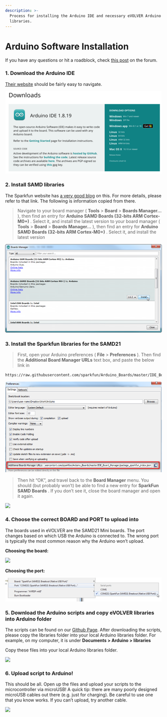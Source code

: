 ```yaml
---
description: >-
  Process for installing the Arduino IDE and necessary eVOLVER Arduino
  libraries.
---
```


# Arduino Software Installation

If you have any questions or hit a roadblock, check [this post](https://www.evolver.bio/t/installing-arduino-libraries-and-uploading-code/156) on the forum.

### 1. Download the Arduino IDE

[Their website](https://www.arduino.cc/en/software) should be fairly easy to navigate.

![](<../../.gitbook/assets/Screen Shot 2022-05-31 at 12.01.04 PM.png>)

### 2. Install SAMD libraries

The Sparkfun website has [a very good blog](https://learn.sparkfun.com/tutorials/samd21-minidev-breakout-hookup-guide/setting-up-arduino) on this. For more details, please refer to that link. The following is information copied from there.

> Navigate to your board manager ( **Tools** > **Board** > **Boards Manager…** ), then find an entry for **Arduino SAMD Boards (32-bits ARM Cortex-M0+)** . Select it, and install the latest version to your board manager ( **Tools** > **Board** > **Boards Manager…** ), then find an entry for **Arduino SAMD Boards (32-bits ARM Cortex-M0+)** . Select it, and install the latest version

![](../../.gitbook/assets/samd21.png)

### 3. Install the Sparkfun libraries for the SAMD21

> First, open your Arduino preferences ( **File** > **Preferences** ). Then find the **Additional Board Manager URLs** text box, and paste the below link in

```
https://raw.githubusercontent.com/sparkfun/Arduino_Boards/master/IDE_Board_Manager/package_sparkfun_index.json
```

![](../../.gitbook/assets/prefs.png)

> Then hit “OK”, and travel back to the **Board Manager** menu. You should (but probably won’t) be able to find a new entry for **SparkFun SAMD Boards** . If you don’t see it, close the board manager and open it again.

![](../../.gitbook/assets/board\_manager.png)

### 4. Choose the correct BOARD and PORT to upload into

The boards used in eVOLVER are the SAMD21 Mini boards. The port changes based on which USB the Arduino is connected to. The wrong port is typically the most common reason why the Arduino won’t upload.&#x20;

**Choosing the board:**

![](../../.gitbook/assets/choosing\_board.jpeg)

**Choosing the port:**

![](../../.gitbook/assets/port.png)

### 5. Download the Arduino scripts and copy eVOLVER libraries into Arduino folder

The scripts can be found on our [Github Page](https://github.com/FYNCH-BIO/evolver-arduino). After downloading the scripts, please copy the libraries folder into your local Arduino libraries folder. For example, on my computer, it is under **Documents > Arduino > libraries**

Copy these files into your local Arduino libraries folder.

![](../../.gitbook/assets/libs\_evo.png)

### **6. Upload script to Arduino!**

This should be all. Open up the files and upload your scripts to the microcontroller via microUSB! A quick tip: there are many poorly designed microUSB cables out there (e.g. just for charging). Be careful to use one that you know works. If you can’t upload, try another cable.

![](../../.gitbook/assets/script\_upload.jpeg)
